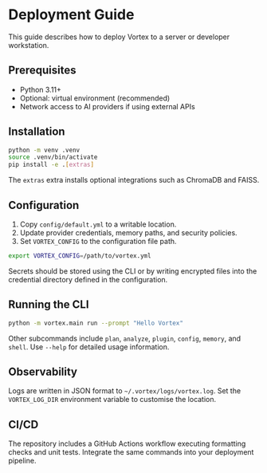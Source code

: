 # Deployment Guide

This guide describes how to deploy Vortex to a server or developer workstation.

## Prerequisites

- Python 3.11+
- Optional: virtual environment (recommended)
- Network access to AI providers if using external APIs

## Installation

```bash
python -m venv .venv
source .venv/bin/activate
pip install -e .[extras]
```

The `extras` extra installs optional integrations such as ChromaDB and FAISS.

## Configuration

1. Copy `config/default.yml` to a writable location.
2. Update provider credentials, memory paths, and security policies.
3. Set `VORTEX_CONFIG` to the configuration file path.

```bash
export VORTEX_CONFIG=/path/to/vortex.yml
```

Secrets should be stored using the CLI or by writing encrypted files into the
credential directory defined in the configuration.

## Running the CLI

```bash
python -m vortex.main run --prompt "Hello Vortex"
```

Other subcommands include `plan`, `analyze`, `plugin`, `config`, `memory`, and
`shell`. Use `--help` for detailed usage information.

## Observability

Logs are written in JSON format to `~/.vortex/logs/vortex.log`. Set the
`VORTEX_LOG_DIR` environment variable to customise the location.

## CI/CD

The repository includes a GitHub Actions workflow executing formatting checks
and unit tests. Integrate the same commands into your deployment pipeline.
